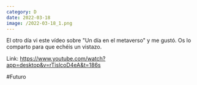 ```yaml
--- 
category: D 
date: 2022-03-18 
image: /2022-03-18_1.png 
--- 
```


El otro día vi este vídeo sobre "Un día en el metaverso" y me gustó. Os lo comparto para que echéis un vistazo.

Link: https://www.youtube.com/watch?app=desktop&v=rTislcoD4eA&t=186s

#Futuro
